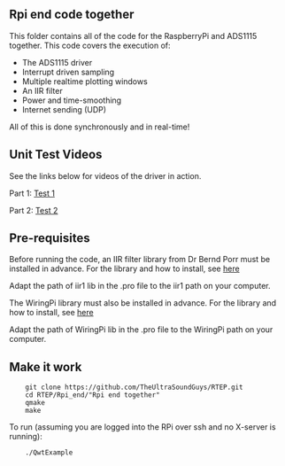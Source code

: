 ## Rpi end code together
This folder contains all of the code for the RaspberryPi and ADS1115 together. This code covers the execution of:
* The ADS1115 driver
* Interrupt driven sampling
* Multiple realtime plotting windows
* An IIR filter 
* Power and time-smoothing
* Internet sending (UDP)

All of this is done synchronously and in real-time! 

## Unit Test Videos
See the links below for videos of the driver in action.

Part 1: [Test 1](https://www.youtube.com/watch?v=j-3AxjxNN2I)

Part 2: [Test 2](https://www.youtube.com/watch?v=jThJus-PdIQ)

## Pre-requisites 

Before running the code, an IIR filter library from Dr Bernd Porr must be installed in advance. For the library and how to install, see [here](https://github.com/berndporr/iir1)

Adapt the path of iir1 lib in the .pro file to the iir1 path on your computer.

The WiringPi library must also be installed in advance. For the library and how to install, see [here](http://wiringpi.com/download-and-install/)

Adapt the path of WiringPi lib in the .pro file to the WiringPi path on your computer.

## Make it work


```
    git clone https://github.com/TheUltraSoundGuys/RTEP.git
    cd RTEP/Rpi_end/"Rpi end together"
    qmake
    make
```

To run (assuming you are logged into the RPi over ssh and no X-server is running):

```
    ./QwtExample
```

